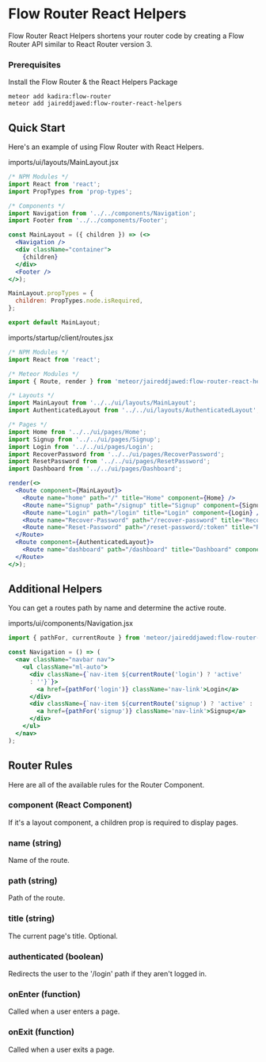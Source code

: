 <h1>Flow Router React Helpers</h1>

Flow Router React Helpers shortens your router code by creating a Flow Router API similar to React Router version 3.

### Prerequisites

Install the Flow Router & the React Helpers Package

```
meteor add kadira:flow-router
meteor add jaireddjawed:flow-router-react-helpers
```

## Quick Start

Here's an example of using Flow Router with React Helpers.

imports/ui/layouts/MainLayout.jsx
```jsx
/* NPM Modules */
import React from 'react';
import PropTypes from 'prop-types';

/* Components */
import Navigation from '../../components/Navigation';
import Footer from '../../components/Footer';

const MainLayout = ({ children }) => (<>
  <Navigation />
  <div className="container">
    {children}
  </div>
  <Footer />
</>);

MainLayout.propTypes = {
  children: PropTypes.node.isRequired,
};

export default MainLayout;

```

imports/startup/client/routes.jsx

```jsx
/* NPM Modules */
import React from 'react';

/* Meteor Modules */
import { Route, render } from 'meteor/jaireddjawed:flow-router-react-helpers';

/* Layouts */
import MainLayout from '../../ui/layouts/MainLayout';
import AuthenticatedLayout from '../../ui/layouts/AuthenticatedLayout';

/* Pages */
import Home from '../../ui/pages/Home';
import Signup from '../../ui/pages/Signup';
import Login from '../../ui/pages/Login';
import RecoverPassword from '../../ui/pages/RecoverPassword';
import ResetPassword from '../../ui/pages/ResetPassword';
import Dashboard from '../../ui/pages/Dashboard';

render(<>
  <Route component={MainLayout}>
    <Route name="home" path="/" title="Home" component={Home} />
    <Route name="Signup" path="/signup" title="Signup" component={Signup} />
    <Route name="Login" path="/login" title="Login" component={Login} />
    <Route name="Recover-Password" path="/recover-password" title="Recover Password" component={RecoverPassword} />
    <Route name="Reset-Password" path="/reset-password/:token" title="Reset Password" component={ResetPassword} />
  </Route>
  <Route component={AuthenticatedLayout}>
    <Route name="dashboard" path="/dashboard" title="Dashboard" component={Dashboard} authenticated />
  </Route>
</>);
```

## Additional Helpers
You can get a routes path by name and determine the active route.

imports/ui/components/Navigation.jsx
```jsx
import { pathFor, currentRoute } from 'meteor/jaireddjawed:flow-router-react-helpers';

const Navigation = () => (
  <nav className="navbar nav">
    <ul className="ml-auto">
      <div className={`nav-item ${currentRoute('login') ? 'active'
      : ''}`}>
        <a href={pathFor('login')} className='nav-link'>Login</a>
      </div>
      <div className={`nav-item ${currentRoute('signup') ? 'active' : ''}`}>
        <a href={pathFor('signup')} className='nav-link'>Signup</a>
      </div>
    </ul>
  </nav>
);
```

## Router Rules

Here are all of the available rules for the Router Component.

### component (React Component)
If it's a layout component, a children prop is required to display pages.

### name (string)
Name of the route.

### path (string)
Path of the route.

### title (string)
The current page's title. Optional.

### authenticated (boolean)
Redirects the user to the '/login' path if they aren't logged in.

### onEnter (function)
Called when a user enters a page.

### onExit (function)
Called when a user exits a page.

